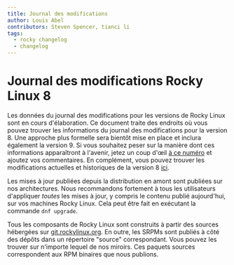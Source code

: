 ```yaml
---
title: Journal des modifications
author: Louis Abel
contributors: Steven Spencer, tianci li
tags:
  - rocky changelog
  - changelog
---
```


# Journal des modifications Rocky Linux 8

Les données du journal des modifications pour les versions de Rocky Linux sont en cours d'élaboration. Ce document traite des endroits où vous pouvez trouver les informations du journal des modifications pour la version 8. Une approche plus formelle sera bientôt mise en place et inclura également la version 9. Si vous souhaitez peser sur la manière dont ces informations apparaîtront à l'avenir, jetez un coup d'œil [à ce numéro](https://github.com/rocky-linux/peridot/issues/9) et ajoutez vos commentaires. En complément, vous pouvez trouver les modifications actuelles et historiques de la version 8 [ici](https://errata.build.resf.org/).

Les mises à jour publiées depuis la distribution en amont sont publiées sur nos architectures. Nous recommandons fortement à tous les utilisateurs d'appliquer *toutes* les mises à jour, y compris le contenu publié aujourd'hui, sur vos machines Rocky Linux. Cela peut être fait en exécutant la commande `dnf upgrade`.

Tous les composants de Rocky Linux sont construits à partir des sources hébergées sur [git.rockylinux.org](https://git.rockylinux.org). En outre, les SRPMs sont publiés à côté des dépôts dans un répertoire "source" correspondant. Vous pouvez les trouver sur n'importe lequel de nos miroirs. Ces paquets sources correspondent aux RPM binaires que nous publions.

